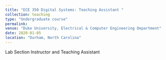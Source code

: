 ```yaml
---
title: "ECE 350 Digital Systems: Teaching Assistant "
collection: teaching
type: "Undergraduate course"
permalink: 
venue: "Duke University, Electrical & Computer Engineering Department"
date: 2020-01-05
location: "Durham, North Carolina"
---
```


Lab Section Instructor and Teaching Assistant

